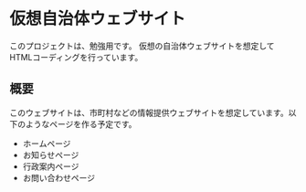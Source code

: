 # 仮想自治体ウェブサイト

このプロジェクトは、勉強用です。
仮想の自治体ウェブサイトを想定してHTMLコーディングを行っています。

## 概要

このウェブサイトは、市町村などの情報提供ウェブサイトを想定しています。以下のようなページを作る予定です。

- ホームページ
- お知らせページ
- 行政案内ページ
- お問い合わせページ
